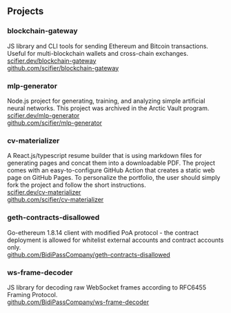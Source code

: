## Projects

### **blockchain-gateway**

JS library and CLI tools for sending Ethereum and Bitcoin transactions. Useful for multi-blockchain wallets and cross-chain exchanges.  
[scifier.dev/blockchain-gateway](https://scifier.dev/blockchain-gateway)  
[github.com/scifier/blockchain-gateway](https://github.com/scifier/blockchain-gateway)

### **mlp-generator**

Node.js project for generating, training, and analyzing simple artificial neural networks. This project was archived in the Arctic Vault program.  
[scifier.dev/mlp-generator](https://scifier.dev/mlp-generator)  
[github.com/scifier/mlp-generator](https://github.com/scifier/mlp-generator)

### **cv-materializer**

A React.js/typescript resume builder that is using markdown files for generating pages and concat them into a downloadable PDF. The project comes with an easy-to-configure GitHub Action that creates a static web page on GitHub Pages. To personalize the portfolio, the user should simply fork the project and follow the short instructions.  
[scifier.dev/cv-materializer](https://scifier.dev/cv-materializer)  
[github.com/scifier/cv-materializer](https://github.com/scifier/cv-materializer)

### **geth-contracts-disallowed**

Go-ethereum 1.8.14 client with modified PoA protocol - the contract deployment is allowed for whitelist external accounts and contract accounts only.  
[github.com/BidiPassCompany/geth-contracts-disallowed](https://github.com/BidiPassCompany/geth-contracts-disallowed)

### **ws-frame-decoder**

JS library for decoding raw WebSocket frames according to RFC6455 Framing Protocol.  
[github.com/BidiPassCompany/ws-frame-decoder](https://github.com/BidiPassCompany/ws-frame-decoder)

